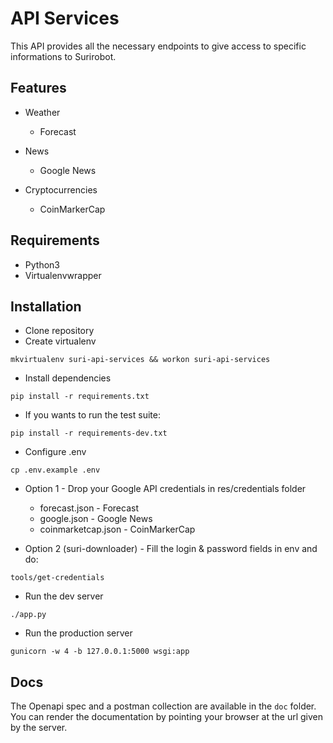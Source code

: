 # API Services

This API provides all the necessary endpoints to give access to specific informations to Surirobot.

## Features

* Weather
  * Forecast

* News
  * Google News

* Cryptocurrencies
  * CoinMarkerCap

## Requirements

* Python3
* Virtualenvwrapper

## Installation

* Clone repository
* Create virtualenv
```shell
mkvirtualenv suri-api-services && workon suri-api-services
```

* Install dependencies
```shell
pip install -r requirements.txt
```

* If you wants to run the test suite:
```shell
pip install -r requirements-dev.txt
```


* Configure .env
```shell
cp .env.example .env
```

* Option 1 - Drop your Google API credentials in res/credentials folder
  * forecast.json - Forecast
  * google.json - Google News
  * coinmarketcap.json - CoinMarkerCap

* Option 2 (suri-downloader) -  Fill the login & password fields in env and do:
```shell
tools/get-credentials
```

* Run the dev server
```shell
./app.py
```

* Run the production server
```shell
gunicorn -w 4 -b 127.0.0.1:5000 wsgi:app
```

## Docs

The Openapi spec and a postman collection are available in the `doc` folder.
You can render the documentation by pointing your browser at the url given by the server.
